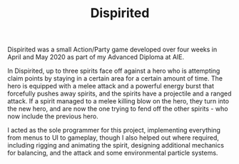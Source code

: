 ﻿---
layout: project
title: Dispirited
year: 2020
genre: Action/Party
roles: Design, Art, Programming
featureimage: /assets/images/dispirited.png
downloadlinks:
  - https://merves.itch.io/dispirited
team:
  - Merve Soylu
  - Johnny Kwong
---

Dispirited was a small Action/Party game developed over four weeks in April and May 2020 as part of my Advanced Diploma at AIE.

In Dispirited, up to three spirits face off against a hero who is attempting claim points by staying in a certain area for a certain amount of time. The hero is equipped with a melee attack and a powerful energy burst that forcefully pushes away spirits, and the spirits have a projectile and a ranged attack. If a spirit managed to a melee killing blow on the hero, they turn into the new hero, and are now the one trying to fend off the other spirits - who now include the previous hero.

I acted as the sole programmer for this project, implementing everything from menus to UI to gameplay, though I also helped out where required, including rigging and animating the spirit, designing additional mechanics for balancing, and the attack and some environmental particle systems.
